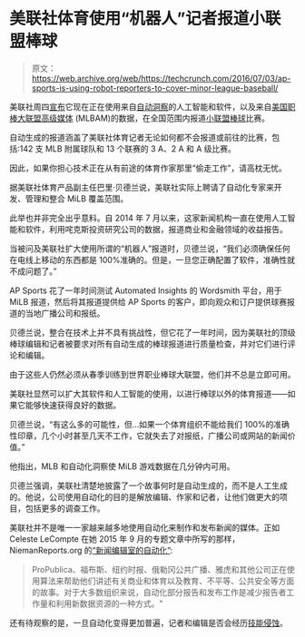 # 美联社体育使用“机器人”记者报道小联盟棒球 

> 原文：<https://web.archive.org/web/https://techcrunch.com/2016/07/03/ap-sports-is-using-robot-reporters-to-cover-minor-league-baseball/>

美联社周四[宣布](https://web.archive.org/web/20230205232316/http://www.ap.org/Content/Press-Release/2016/AP-expands-Minor-League-Baseball-coverage)它现在正在使用来自[自动洞察](https://web.archive.org/web/20230205232316/https://automatedinsights.com/)的人工智能和软件，以及来自[美国职棒大联盟高级媒体](https://web.archive.org/web/20230205232316/http://www.mlbam.com/) (MLBAM)的数据，在全国范围内报道[小联盟棒球](https://web.archive.org/web/20230205232316/http://www.milb.com/index.jsp)比赛。

自动生成的报道涵盖了美联社体育记者无论如何都不会报道或前往的比赛，包括:142 支 MLB 附属球队和 13 个联赛的 3 A、2 A 和 A 级比赛。

因此，如果你担心技术正在从有前途的体育作家那里“偷走工作”，请高枕无忧。

据美联社体育产品副主任巴里·贝德兰说，美联社实际上聘请了自动化专家来开发、管理和整合 MiLB 覆盖范围。

此举也并非完全出乎意料。自 2014 年 7 月以来，这家新闻机构一直在使用人工智能和软件，利用咤克斯投资研究公司的数据，报道商业和金融领域的收益报告。

当被问及美联社扩大使用所谓的“机器人”报道时，贝德兰说，“我们必须确保任何在电线上移动的东西都是 100%准确的。但是，一旦您正确配置了软件，准确性就不成问题了。”

AP Sports 花了一年时间测试 Automated Insights 的 Wordsmith 平台，用于 MiLB 报道，然后将其报道提供给 AP Sports 的客户，即向观众和订户提供球赛报道的当地广播公司和报纸。

贝德兰说，整合在技术上并不具有挑战性，但它花了一年时间，因为美联社的顶级棒球编辑和记者被要求对所有自动生成的棒球报道进行质量检查，并对它们进行评论和编辑。

由于这些人仍然必须从春季训练到世界职业棒球大联盟，他们并不总是立即可用。

美联社显然可以扩大其软件和人工智能的使用，以进行棒球以外的体育报道——如果它能够快速获得良好的数据。

贝德兰说，“有这么多的可能性，但…如果一个体育组织不能给我们 100%的准确性印章，几个小时甚至几天不工作，它就失去了对报纸，广播公司或网站的新闻价值。”

他指出，MLB 和自动化洞察使 MiLB 游戏数据在几分钟内可用。

贝德兰强调，美联社清楚地披露了一个故事何时是自动生成的，而不是人工生成的。他说，公司使用自动化的目的是解放编辑、作家和记者，让他们做更大的项目，包括更多的调查工作。

美联社并不是唯一一家越来越多地使用自动化来制作和发布新闻的媒体。正如 Celeste LeCompte 在她 2015 年 9 月的专题文章中所写的那样，NiemanReports.org 的[“新闻编辑室的自动化”](https://web.archive.org/web/20230205232316/http://niemanreports.org/articles/automation-in-the-newsroom/):

> ProPublica、福布斯、纽约时报、俄勒冈公共广播、雅虎和其他公司正在使用算法来帮助他们讲述有关商业和体育以及教育、不平等、公共安全等方面的故事。对于大多数组织来说，自动化部分报告和发布工作是减少报告者工作量和利用新数据资源的一种方式。"

还有待观察的是，一旦自动化变得更加普遍，记者和编辑是否会经历[技能侵蚀](https://web.archive.org/web/20230205232316/http://www.nytimes.com/2014/11/09/books/review/the-glass-cage-by-nicholas-carr.html)。